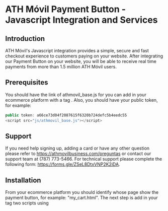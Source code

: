 # ATH Móvil Payment Button - Javascript Integration and Services

## Introduction
ATH Móvil's Javascript integration provides a simple, secure and fast checkout experience to customers paying on your website. After integrating our Payment Button on your website, you will be able to receive real time payments from more than 1.5 million ATH Móvil users.

## Prerequisites
You should have the link of athmovil_base.js for you can add in your ecommerce platform with a tag <script></script>. Also, you should have your public token, for example:
```javascript
public token: a66ce73d04f2087615f6320b724defc5b4eedc55
<script src="js/athmovil_base.js"></script>
```

## Support
If you need help signing up, adding a card or have any other question please refer to https://athmovilbusiness.com/preguntas or contact our support team at (787) 773-5466. For technical support please complete the following form:  https://forms.gle/ZSeL8DtxVNP2K2iDA.

## Installation
From your ecommerce platform you should identify whose page show the payment button, for example: "my_cart.html".
The next step is add in your tag <body></body> two scripts using <script></scrip> tag. 
The first script should have with the link of athmovil_base.js in src property, for example:  
```javascript
<script src="js/athmovil_base.js"></script>
```
The second script should have an JSON object called "ATHM_Checkout" where you should put your public token as value for the property publicToken from ATHM_Checkout object.
Also, this second script should have three callback functions:
•	authorizationATHM()
•	cancelATHM()
•	expiredATHM()

Finally, you should add in your body html a <div></div> tag with value "ATHMovil_Checkout_Button_payment" in id property.

*Example:*
```html
<body>
<div id="ATHMovil_Checkout_Button_payment"></div>
<script src="js/athmovil_base.js"></script>
<script type="text/javascript">
          const ATHM_Checkout = {
              env: 'dev',
              publicToken: 'a66ce73d04f2087615f6320b724defc5b4eedc55',
              timeout: 600,
              orderType: '',
              theme: 'btn',
              lang: 'en',
              total: 1,
              subtotal: 1,
              tax: 1,
              metadata1: 'Prueba1.1',
              metadata2: 'Prueba2.2',
              items: [
                  {
                      "name":"Nombre de arreglo",
                      "description":"Prueba de items",
                      "quantity":"3",
                      "price":"2",
                      "tax":"1",
                      "metadata":"prueba metadata"
                  }
            ],
            phoneNumber: ""
          }
          async function authorizationATHM(){
            const responseAuth = await authorization();
            console.log(responseAuth);
          }
          async function cancelATHM(){
            const responseCancel = await findPaymentATHM();
            console.log(responseCancel);
          }
          async function expiredATHM(){
            const responseExpired = await findPaymentATHM();
            console.log(responseExpired);
          }
    </script>
</body>
```

## Usage
The correct implementation of div and scripts, should show the payment button like this example:

![boton](boton.png)
 
After clicking you consume the first service "/payment", this service could response a success or an error status.

If you receive a success status, also you get a ecommerceId and auth_token into data response property and open a modal that show you a message for waiting.

```javascript
{
    "status": "success",
    "data": {
        "ecommerceId": "ad42df37-f989-11ed-8935-cd14e3558bc7",
        "auth_token": "eyJraWQiOiJNeUtVRXZvb2NSMWptbnZocHZXVEI0WmZvcU1wbEx6TWF5VzdjUWd1ck5FIiwidHlwIjoiSldUIiwiYWxnIjoiUlMyNTYifQ.eyJzdWIiOiI0MjdmOTZiMTExMmYyZGZlNTk4NjM0YWVkNmYyOTA4NmJmNWU5OTdlYjYyYTVjMDJlOTI0YTdmNTIzZDI3ZDliMzI2OGE1N2RmYWQ4ZWE3NGY1M2JhNWQzMjMyNTRkYTEiLCJmaUlkIjoiIiwibmJmIjoxNjg0ODYwNTIzLCJhenAiOltdLCJwZXJtaXNzaW9ucyI6WyJjdXN0b21lci5idXNpbmVzcy5lY29tbWVyY2UuYXV0aG9yaXphdGlvbjp3cml0ZSJdLCJpc3MiOiJQcm9jZXNzIFBheW1lbnQiLCJzY29wZXMiOlsiY3VzdG9tZXIuYnVzaW5lc3MuZWNvbW1lcmNlLmF1dGhvcml6YXRpb246d3JpdGUiXSwiZXhwIjoxNjg0ODYxNDIzLCJpYXQiOjE2ODQ4NjA1MjN9.HFPQncPDvIIqU4DeORiirntetxoU-KaRLWBK_bIAqJdR2cOWyhTTjVhVtbnCMN6qjsWB3knhp9N0aaVXPOi9DhYoWRlGVWLhSByp4K7c1fJwKFLhJoasQCew8SlXwQlalbYHt1F5s1hQgGmStGATIwnXRrE-4doBKpNedQn9CKo3qX08QGk78eAPnejzJKMlYOr__kFDR1c-L7P2btOvlx5vYDXhqmq_gljqp8f5a28pBFVh6DMx12IUu_FiQrI4ofinjiij3CWfXOVcqzBbE0UJudlS43Jb7JlZPflDrD6TM3PR4a8_KtM89Solm-r4__aIw02Gqf5ROsan_YT7FA"
    }
}
```
![screen_uno](screen_uno.png)

Immediately should open the phoneNumberATHM.html screen, here you have enter your phone number for update the transaction, this screen consume “/updatePhoneNumber” service and you should close phoneNumberATHM.html and open the waitingPaymentATHM.html screen and receive a push notification on your ATHMovil app too.

![screen_dos](screen_dos.png)

![screen_tres](screen_tres.png)

From your ATHMovil app you could confirm the transaction and later confirm it and consume the ”authorization” service automatically and should close waitingPaymentATHM.html  and show you a success message on main screen where you have a payment button.

![screen_cuatro](screen_cuatro.png)

## Callback functions

authorizationATHM. This function should return a JSON object with the details of the transaction.

```javascript
{
    "status": "success",
    "data": {
        "ecommerceStatus": "COMPLETED",
        "ecommerceId": "870633c9-f994-11ed-8935-c155d7fc6afe",
        "referenceNumber": "215070440-8a36d420882a293a018849cae9f500a8",
        "businessCustomerId": "402894d56e713892016e7f2963de0010",
        "transactionDate": "2023-05-23 14:06:54",
        "dailyTransactionId": "0001",
        "businessName": "Tdameritrade",
        "businessPath": "Tdameritrade",
        "industry": "COMPUTERS",
        "subTotal": 1.33,
        "tax": 1.00,
        "total": 2.33,
        "fee": 0.06,
        "netAmount": 2.28,
        "totalRefundedAmount": 0,
        "metadata1": "Metadata 1",
        "metadata2": "Metada 2",
        "items": [
            {
                "name": "Diego MO",
                "description": "Diego",
                "quantity": 1,
                "price": 1.33,
                "tax": 1,
                "metadata": "Bitcoin es lo mejor",
                "formattedPrice": "",
                "sku": ""
            }
        ],
        "isNonProfit": false
    }
}
```

cancelATHM. This function consumes “/findPayment” service and should return a JSON object with the details of the transaction.

```javascript
{
    "status": "success",
    "data": {
        "ecommerceStatus": "CANCEL",
        "ecommerceId": "a5f8143a-f997-11ed-8935-a9b922a1efbc",
        "referenceNumber": "",
        "businessCustomerId": "402894d56e713892016e7f2963de0010",
        "transactionDate": "",
        "dailyTransactionId": "",
        "businessName": "Tdameritrade",
        "businessPath": "Tdameritrade",
        "industry": "COMPUTERS",
        "subTotal": 1.33,
        "tax": 1.00,
        "total": 2.33,
        "fee": 0.00,
        "netAmount": 0,
        "totalRefundedAmount": 0,
        "metadata1": "Metadata 1",
        "metadata2": "Metada 2",
        "items": [
            {
                "name": "Diego MO",
                "description": "Diego",
                "quantity": 1,
                "price": 1.33,
                "tax": 1,
                "metadata": "Bitcoin es lo mejor",
                "formattedPrice": "",
                "sku": ""
            }
        ],
        "isNonProfit": false
    }
}
```

expiredATHM. This function consumes “/findPayment” service and should return a JSON object with the details of the transaction. 

```javascript
{
    "status": "success",
    "data": {
        "ecommerceStatus": "CANCEL",
        "ecommerceId": "a5f8143a-f997-11ed-8935-a9b922a1efbc",
        "referenceNumber": "",
        "businessCustomerId": "402894d56e713892016e7f2963de0010",
        "transactionDate": "",
        "dailyTransactionId": "",
        "businessName": "Tdameritrade",
        "businessPath": "Tdameritrade",
        "industry": "COMPUTERS",
        "subTotal": 1.33,
        "tax": 1.00,
        "total": 2.33,
        "fee": 0.00,
        "netAmount": 0,
        "totalRefundedAmount": 0,
        "metadata1": "Metadata 1",
        "metadata2": "Metada 2",
        "items": [
            {
                "name": "Diego MO",
                "description": "Diego",
                "quantity": 1,
                "price": 1.33,
                "tax": 1,
                "metadata": "Bitcoin es lo mejor",
                "formattedPrice": "",
                "sku": ""
            }
        ],
        "isNonProfit": false
    }
}
```